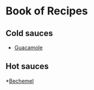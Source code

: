 # Book of Recipes

## Cold sauces
* [Guacamole](guacamole.md)

## Hot sauces

*[Bechemel](Bechemel.md)